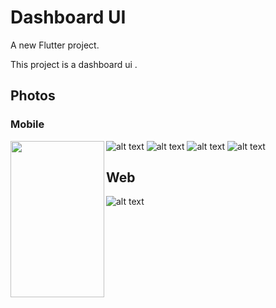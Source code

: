 # Dashboard UI

A new Flutter project.

This project is a dashboard ui .

## Photos
### Mobile
<a href="url"><img src="https://i.ibb.co/Wk8yfmz/mob1-google.png" align="left" height="250" width="150" ></a>
![alt text](https://i.ibb.co/Wk8yfmz/mob1-google.png) 
![alt text](https://i.ibb.co/Pwkr7bG/mob2-google.png)
![alt text](https://i.ibb.co/cXG1SpH/mob4-google.png)
![alt text](https://i.ibb.co/cXG1SpH/mob4-google.png)

## Web
![alt text](https://i.ibb.co/9sxK9Rs/dashboard-macbookpro.png)
